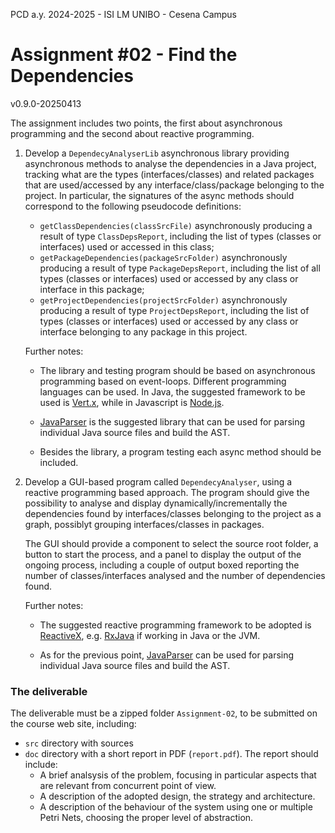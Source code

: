 PCD a.y. 2024-2025 - ISI LM UNIBO - Cesena Campus

# Assignment #02 -  Find the Dependencies

v0.9.0-20250413

The assignment includes two points, the first about asynchronous programming and the second about reactive programming.

1) Develop a `DependecyAnalyserLib` asynchronous library providing asynchronous methods to analyse the dependencies in a Java project, tracking what are the types (interfaces/classes) and related packages that are used/accessed by any interface/class/package belonging to the project. In particular, the signatures of the async methods should correspond to the following pseudocode definitions:  
    - `getClassDependencies(classSrcFile)` asynchronously  producing a result of type `ClassDepsReport`, including the list of types (classes or interfaces) used or accessed in this class; 
    - `getPackageDependencies(packageSrcFolder)` asynchronously  producing a result of type `PackageDepsReport`, including the list of all types (classes or interfaces) used or accessed by any class or interface in this package;   
    - `getProjectDependencies(projectSrcFolder)` asynchronously producing a result of type `ProjectDepsReport`, including the list of types (classes or interfaces) used or accessed by any class or interface belonging to any package in this project.

	Further notes:
  
	- The library and testing program should be based on asynchronous programming based on event-loops. Different programming languages can be used. In Java, the suggested framework to be used is [Vert.x](https://vertx.io/), while in Javascript is [Node.js](https://node.js).
     
	- [JavaParser](https://javaparser.org/) is the suggested library that can be used for parsing individual Java source files and build the AST.

    - Besides the library, a program testing each async method should be included. 
       

2) Develop a GUI-based program called `DependecyAnalyser`, using a reactive programming based approach. The program should give the possibility to analyse and display dynamically/incrementally the dependencies found by interfaces/classes belonging to the project as a graph, possiblyt grouping interfaces/classes in packages.

    The GUI should provide a component to select the source root folder, a button to start the process, and a panel to display the output of the ongoing process, including a couple of output boxed reporting the number of classes/interfaces analysed and the number of dependencies found.

	Further notes:
  
	- The suggested reactive programming framework to be adopted is [ReactiveX](https://reactivex.io/), e.g. [RxJava](https://github.com/ReactiveX/RxJava) if working in Java or the JVM.

	- As for the previous point, [JavaParser](https://javaparser.org/) can be used for parsing individual Java source files and build the AST.
 

### The deliverable

The deliverable must be a zipped folder `Assignment-02`, to be submitted on the course web site, including:  
- `src` directory with sources
- `doc` directory with a short report in PDF (`report.pdf`). The report should include:
	- A brief analsysis of the problem, focusing in particular aspects that are relevant from concurrent point of view.
	- A description of the adopted design, the strategy and architecture.
	- A description of the behaviour of the system using one or multiple Petri Nets, choosing the proper level of abstraction.




